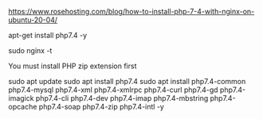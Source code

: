 https://www.rosehosting.com/blog/how-to-install-php-7-4-with-nginx-on-ubuntu-20-04/

apt-get install php7.4 -y


sudo nginx -t

You must install PHP zip extension first

sudo apt update
sudo apt install php7.4
sudo apt install php7.4-common php7.4-mysql php7.4-xml php7.4-xmlrpc php7.4-curl php7.4-gd php7.4-imagick php7.4-cli php7.4-dev php7.4-imap php7.4-mbstring php7.4-opcache php7.4-soap php7.4-zip php7.4-intl -y